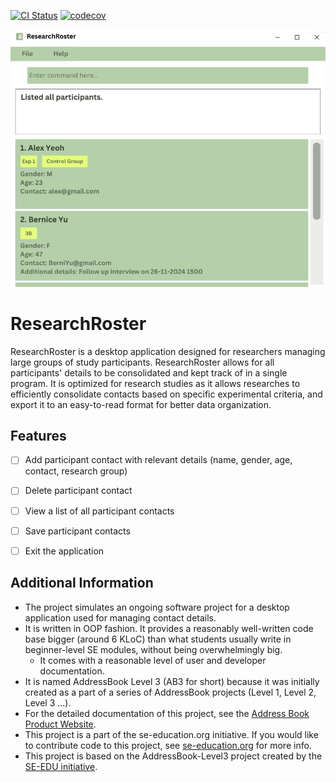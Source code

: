 [![CI Status](https://github.com/se-edu/addressbook-level3/workflows/Java%20CI/badge.svg)](https://github.com/AY2425S1-CS2103T-F08-2/tp/actions)
[![codecov](https://codecov.io/gh/AY2425S1-CS2103-F08-2/tp/graph/badge.svg?token=CW6C84Z7R4)](https://codecov.io/gh/AY2425S1-CS2103-F08-2/tp)


![Ui](docs/images/Ui.png)
# ResearchRoster
ResearchRoster is a desktop application designed for researchers managing large groups of study participants. ResearchRoster allows for all participants' details to be consolidated and kept track of in a single program. It is optimized for research studies as it allows researches to efficiently consolidate contacts based on specific experimental criteria, and export it to an easy-to-read format for better data organization.



## Features
- [ ] Add participant contact with relevant details (name, gender, age, contact, research group)
- [ ] Delete participant contact
- [ ] View a list of all participant contacts
- [ ] Save participant contacts
- [ ] Exit the application


## Additional Information
* The project simulates an ongoing software project for a desktop application used for managing contact details.
* It is written in OOP fashion. It provides a reasonably well-written code base bigger (around 6 KLoC) than what students usually write in beginner-level SE modules, without being overwhelmingly big.
  * It comes with a reasonable level of user and developer documentation.
* It is named AddressBook Level 3 (AB3 for short) because it was initially created as a part of a series of AddressBook projects (Level 1, Level 2, Level 3 ...).
* For the detailed documentation of this project, see the [Address Book Product Website](https://se-education.org/addressbook-level3).
* This project is a part of the se-education.org initiative. If you would like to contribute code to this project, see [se-education.org](https://se-education.org/#contributing-to-se-edu) for more info.
* This project is based on the AddressBook-Level3 project created by the [SE-EDU initiative](https://se-education.org).
